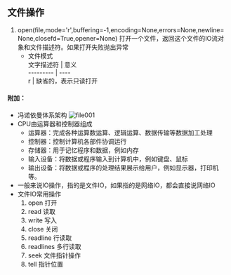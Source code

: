## 文件操作
1. open(file,mode='r',buffering=-1,encoding=None,errors=None,newline=None,closefd=True,opener=None) 打开一个文件，返回这个文件的IO流对象和文件描述符。如果打开失败抛出异常
    * 文件模式  
    文字描述符 | 意义  
    --------- | ----  
    r | 缺省的，表示只读打开
#### 附加：
* 冯诺依曼体系架构
![file001](../img/python/file001.jpg)
* CPU由运算器和控制器组成
    * 运算器：完成各种运算数运算、逻辑运算、数据传输等数据加工处理
    * 控制器：控制计算机各部件协调运行
    * 存储器：用于记忆程序和数据，例如内存
    * 输入设备：将数据或程序输入到计算机中，例如键盘、鼠标
    * 输出设备：将数据或程序的处理结果展示给用户，例如显示器，打印机等。
* 一般来说IO操作，指的是文件IO，如果指的是网络IO，都会直接说网络IO
* 文件IO常用操作
    1. open 打开
    2. read 读取
    3. write 写入
    4. close 关闭
    5. readline 行读取
    6. readlines 多行读取
    7. seek 文件指针操作
    8. tell 指针位置